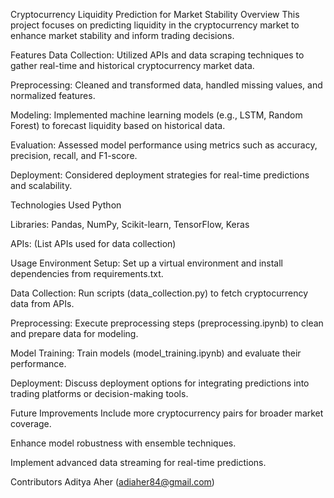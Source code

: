 Cryptocurrency Liquidity Prediction for Market Stability
Overview
This project focuses on predicting liquidity in the cryptocurrency market to enhance market stability and inform trading decisions.

Features
Data Collection: Utilized APIs and data scraping techniques to gather real-time and historical cryptocurrency market data.

Preprocessing: Cleaned and transformed data, handled missing values, and normalized features.

Modeling: Implemented machine learning models (e.g., LSTM, Random Forest) to forecast liquidity based on historical data.

Evaluation: Assessed model performance using metrics such as accuracy, precision, recall, and F1-score.

Deployment: Considered deployment strategies for real-time predictions and scalability.

Technologies Used
Python

Libraries: Pandas, NumPy, Scikit-learn, TensorFlow, Keras

APIs: (List APIs used for data collection)

Usage
Environment Setup: Set up a virtual environment and install dependencies from requirements.txt.

Data Collection: Run scripts (data_collection.py) to fetch cryptocurrency data from APIs.

Preprocessing: Execute preprocessing steps (preprocessing.ipynb) to clean and prepare data for modeling.

Model Training: Train models (model_training.ipynb) and evaluate their performance.

Deployment: Discuss deployment options for integrating predictions into trading platforms or decision-making tools.

Future Improvements
Include more cryptocurrency pairs for broader market coverage.

Enhance model robustness with ensemble techniques.

Implement advanced data streaming for real-time predictions.

Contributors
Aditya Aher (adiaher84@gmail.com)
